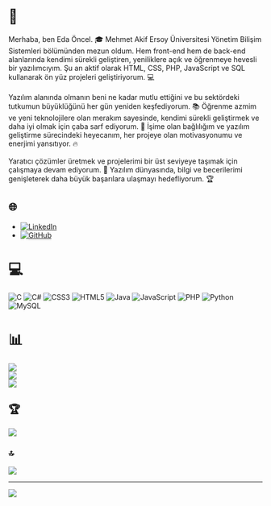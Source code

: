 # 💫
Merhaba, ben Eda Öncel. 🎓 Mehmet Akif Ersoy Üniversitesi Yönetim Bilişim Sistemleri bölümünden mezun oldum. Hem front-end hem de back-end alanlarında kendimi sürekli geliştiren, yeniliklere açık ve öğrenmeye hevesli bir yazılımcıyım. Şu an aktif olarak HTML, CSS, PHP, JavaScript ve SQL kullanarak ön yüz projeleri geliştiriyorum. 💻<br><br>Yazılım alanında olmanın beni ne kadar mutlu ettiğini ve bu sektördeki tutkumun büyüklüğünü her gün yeniden keşfediyorum. 📚 Öğrenme azmim ve yeni teknolojilere olan merakım sayesinde, kendimi sürekli geliştirmek ve daha iyi olmak için çaba sarf ediyorum. 🚀 İşime olan bağlılığım ve yazılım geliştirme sürecindeki heyecanım, her projeye olan motivasyonumu ve enerjimi yansıtıyor. 🔥<br><br>Yaratıcı çözümler üretmek ve projelerimi bir üst seviyeye taşımak için çalışmaya devam ediyorum. 🌟 Yazılım dünyasında, bilgi ve becerilerimi genişleterek daha büyük başarılara ulaşmayı hedefliyorum. 🏆


## 🌐
- [![LinkedIn](https://img.shields.io/badge/LinkedIn-%230077B5.svg?logo=linkedin&logoColor=white)](https://www.linkedin.com/in/eda-%C3%B6ncel-778647254/)
- [![GitHub](https://img.shields.io/badge/GitHub-%23121011.svg?logo=github&logoColor=white)](https://github.com/edaoncel)

# 💻
![C](https://img.shields.io/badge/c-%2300599C.svg?style=for-the-badge&logo=c&logoColor=white) ![C#](https://img.shields.io/badge/c%23-%23239120.svg?style=for-the-badge&logo=csharp&logoColor=white) ![CSS3](https://img.shields.io/badge/css3-%231572B6.svg?style=for-the-badge&logo=css3&logoColor=white) ![HTML5](https://img.shields.io/badge/html5-%23E34F26.svg?style=for-the-badge&logo=html5&logoColor=white) ![Java](https://img.shields.io/badge/java-%23ED8B00.svg?style=for-the-badge&logo=openjdk&logoColor=white) ![JavaScript](https://img.shields.io/badge/javascript-%23323330.svg?style=for-the-badge&logo=javascript&logoColor=%23F7DF1E) ![PHP](https://img.shields.io/badge/php-%23777BB4.svg?style=for-the-badge&logo=php&logoColor=white) ![Python](https://img.shields.io/badge/python-3670A0?style=for-the-badge&logo=python&logoColor=ffdd54) ![MySQL](https://img.shields.io/badge/mysql-4479A1.svg?style=for-the-badge&logo=mysql&logoColor=white)
# 📊
![](https://github-readme-stats.vercel.app/api?username=edaoncel&theme=dark&hide_border=true&include_all_commits=false&count_private=false)<br/>
![](https://github-readme-streak-stats.herokuapp.com/?user=edaoncel&theme=dark&hide_border=true)<br/>
![](https://github-readme-stats.vercel.app/api/top-langs/?username=edaoncel&theme=dark&hide_border=true&include_all_commits=false&count_private=false&layout=compact)

## 🏆
![](https://github-profile-trophy.vercel.app/?username=edaoncel&theme=radical&no-frame=true&no-bg=false&margin-w=4)

### 🔝
![](https://github-contributor-stats.vercel.app/api?username=edaoncel&limit=5&theme=dark&combine_all_yearly_contributions=true)

---
[![](https://visitcount.itsvg.in/api?id=edaoncel&icon=5&color=0)](https://visitcount.itsvg.in)

<!-- Proudly created with GPRM ( https://gprm.itsvg.in ) -->

